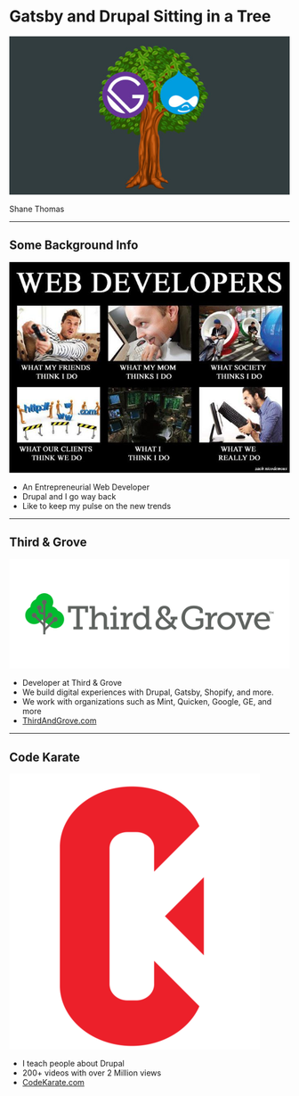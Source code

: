 # Gatsby and Drupal Sitting in a Tree

![Gatsby and Drupal Sitting in a Tree](./01-titleslide.jpg)

Shane Thomas

---

## Some Background Info

<div class="image-slide">

![Web Developer](./01-webdeveloper.jpg)

- An Entrepreneurial Web Developer
- Drupal and I go way back
- Like to keep my pulse on the new trends

</div>

___

## Third & Grove

<div class="image-slide">

![Third and Grove Logo](./01-taglogo2.png)

- Developer at Third & Grove
- We build digital experiences with Drupal, Gatsby, Shopify, and more.
- We work with organizations such as Mint, Quicken, Google, GE, and more
- <a href="http://thirdandgrove.com">ThirdAndGrove.com</a>

</div>

___

## Code Karate

<div class="image-slide">

![CodeKarate Logo](./01-cklogo4.png)

- I teach people about Drupal
- 200+ videos with over 2 Million views
- <a href="http://codekarate.com">CodeKarate.com</a>

</div>
